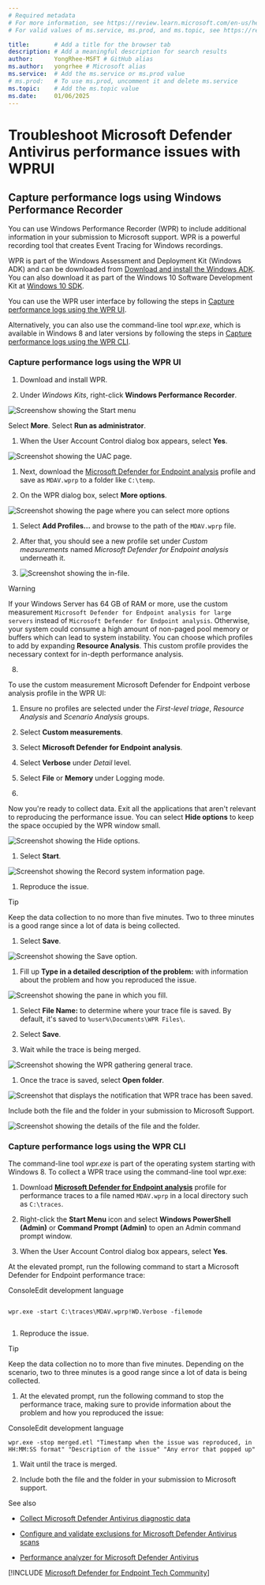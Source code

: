 ```yaml
---
# Required metadata
# For more information, see https://review.learn.microsoft.com/en-us/help/platform/learn-editor-add-metadata?branch=main
# For valid values of ms.service, ms.prod, and ms.topic, see https://review.learn.microsoft.com/en-us/help/platform/metadata-taxonomies?branch=main

title:       # Add a title for the browser tab
description: # Add a meaningful description for search results
author:      YongRhee-MSFT # GitHub alias
ms.author:   yongrhee # Microsoft alias
ms.service:  # Add the ms.service or ms.prod value
# ms.prod:   # To use ms.prod, uncomment it and delete ms.service
ms.topic:    # Add the ms.topic value
ms.date:     01/06/2025
---
```


# Troubleshoot Microsoft Defender Antivirus performance issues with WPRUI

## Capture performance logs using Windows Performance Recorder

You can use Windows Performance Recorder (WPR) to include additional information in your submission to Microsoft support. WPR is a powerful recording tool that creates Event Tracing for Windows recordings.

WPR is part of the Windows Assessment and Deployment Kit (Windows ADK) and can be downloaded from [Download and install the Windows ADK](/windows-hardware/get-started/adk-install). You can also download it as part of the Windows 10 Software Development Kit at [Windows 10 SDK](https://developer.microsoft.com/windows/downloads/windows-10-sdk/).

You can use the WPR user interface by following the steps in [Capture performance logs using the WPR UI](/editor/MicrosoftDocs/defender-docs-pr/defender-endpoint%2Ftroubleshoot-performance-issues.md/main/ae28f1cf-14bc-fb9c-5f0c-873a683e907c/?branch=main&branchFallbackFrom=main%2C).

Alternatively, you can also use the command-line tool *wpr.exe*, which is available in Windows 8 and later versions by following the steps in [Capture performance logs using the WPR CLI](/editor/MicrosoftDocs/defender-docs-pr/defender-endpoint%2Ftroubleshoot-performance-issues.md/main/ae28f1cf-14bc-fb9c-5f0c-873a683e907c/?branch=main&branchFallbackFrom=main%2C).

### Capture performance logs using the WPR UI



1. Download and install WPR.

1. Under *Windows Kits*, right-click **Windows Performance Recorder**.

![Screenshow showing the Start menu](media/wpr-01.png)

Select **More**. Select **Run as administrator**.

1. When the User Account Control dialog box appears, select **Yes**.

![Screenshot showing the UAC page.](media/wpt-yes.png)

1. Next, download the [Microsoft Defender for Endpoint analysis](https://github.com/YongRhee-MDE/Scripts/blob/master/MDAV.wprp) profile and save as `MDAV.wprp` to a folder like `C:\temp`.

1. On the WPR dialog box, select **More options**.

![Screenshot showing the page where you can select more options](media/wpr-03.png)

1. Select **Add Profiles...** and browse to the path of the `MDAV.wprp` file.

1. After that, you should see a new profile set under *Custom measurements* named *Microsoft Defender for Endpoint analysis* underneath it.

1. ![Screenshot showing the in-file.](media/wpr-infile.png)

> [!WARNING]
> If your Windows Server has 64 GB of RAM or more, use the custom measurement `Microsoft Defender for Endpoint analysis for large servers` instead of `Microsoft Defender for Endpoint analysis`. Otherwise, your system could consume a high amount of non-paged pool memory or buffers which can lead to system instability. You can choose which profiles to add by expanding **Resource Analysis**.
> This custom profile provides the necessary context for in-depth performance analysis.

8.

To use the custom measurement Microsoft Defender for Endpoint verbose analysis profile in the WPR UI:

1. Ensure no profiles are selected under the *First-level triage*, *Resource Analysis* and *Scenario Analysis* groups.

1. Select **Custom measurements**.

1. Select **Microsoft Defender for Endpoint analysis**.

1. Select **Verbose** under *Detail* level.

1. Select **File** or **Memory** under Logging mode.


9.

Now you're ready to collect data. Exit all the applications that aren't relevant to reproducing the performance issue. You can select **Hide options** to keep the space occupied by the WPR window small.

![Screenshot showing the Hide options.](media/wpr-08.png)



1. Select **Start**.

![Screenshot showing the Record system information page.](media/wpr-09.png)

1. Reproduce the issue.

> [!TIP]
> Keep the data collection to no more than five minutes. Two to three minutes is a good range since a lot of data is being collected.

1. Select **Save**.

![Screenshot showing the Save option.](media/wpr-10.png)

1. Fill up **Type in a detailed description of the problem:** with information about the problem and how you reproduced the issue.

![Screenshot showing the pane in which you fill.](media/wpr-12.png)

1. Select **File Name:** to determine where your trace file is saved. By default, it's saved to `%user%\Documents\WPR Files\`.

1. Select **Save**.

1. Wait while the trace is being merged.

![Screenshot showing the WPR gathering general trace.](media/wpr-13.png)

1. Once the trace is saved, select **Open folder**.

![Screenshot that displays the notification that WPR trace has been saved.](media/wpr-14.png)

Include both the file and the folder in your submission to Microsoft Support.

![Screenshot showing the details of the file and the folder.](media/wpr-15.png)

### Capture performance logs using the WPR CLI

The command-line tool *wpr.exe* is part of the operating system starting with Windows 8. To collect a WPR trace using the command-line tool wpr.exe:

1. Download **[Microsoft Defender for Endpoint analysis](https://github.com/YongRhee-MDE/Scripts/blob/master/MDAV.wprp)** profile for performance traces to a file named `MDAV.wprp` in a local directory such as `C:\traces`.

1. Right-click the **Start Menu** icon and select **Windows PowerShell (Admin)** or **Command Prompt (Admin)** to open an Admin command prompt window.

1. When the User Account Control dialog box appears, select **Yes**.

At the elevated prompt, run the following command to start a Microsoft Defender for Endpoint performance trace:

ConsoleEdit development language


```

wpr.exe -start C:\traces\MDAV.wprp!WD.Verbose -filemode
  
```



1. Reproduce the issue.

> [!TIP]
> Keep the data collection no to more than five minutes. Depending on the scenario, two to three minutes is a good range since a lot of data is being collected.

1. At the elevated prompt, run the following command to stop the performance trace, making sure to provide information about the problem and how you reproduced the issue:

ConsoleEdit development language


```console
wpr.exe -stop merged.etl "Timestamp when the issue was reproduced, in HH:MM:SS format" "Description of the issue" "Any error that popped up"
```

1. Wait until the trace is merged.

1. Include both the file and the folder in your submission to Microsoft support.

See also

- [Collect Microsoft Defender Antivirus diagnostic data](/editor/MicrosoftDocs/defender-docs-pr/defender-endpoint%2Ftroubleshoot-performance-issues.md/main/ae28f1cf-14bc-fb9c-5f0c-873a683e907c/collect-diagnostic-data.md)

- [Configure and validate exclusions for Microsoft Defender Antivirus scans](/editor/MicrosoftDocs/defender-docs-pr/defender-endpoint%2Ftroubleshoot-performance-issues.md/main/ae28f1cf-14bc-fb9c-5f0c-873a683e907c/configure-exclusions-microsoft-defender-antivirus.md)

- [Performance analyzer for Microsoft Defender Antivirus](/editor/MicrosoftDocs/defender-docs-pr/defender-endpoint%2Ftroubleshoot-performance-issues.md/main/ae28f1cf-14bc-fb9c-5f0c-873a683e907c/tune-performance-defender-antivirus.md)

[!INCLUDE [Microsoft Defender for Endpoint Tech Community](/editor/MicrosoftDocs/defender-docs-pr/defender-endpoint%2Ftroubleshoot-performance-issues.md/main/includes/defender-mde-techcommunity.md)]
